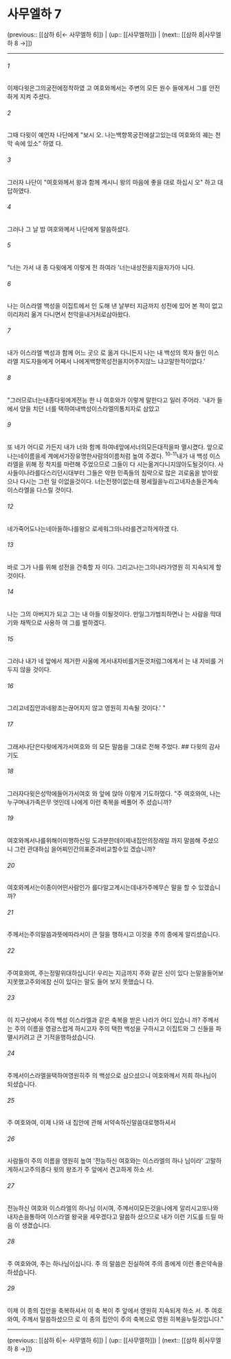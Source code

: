 # 사무엘하 7

(previous:: [[삼하 6|← 사무엘하 6]]) | (up:: [[사무엘하]]) | (next:: [[삼하 8|사무엘하 8 →]])

***




###### 1 

이제다윗은그의궁전에정착하였 고 여호와께서는 주변의 모든 원수 들에게서 그를 안전하게 지켜 주셨다. 



###### 2 

그때 다윗이 예언자 나단에게 "보시 오. 나는백향목궁전에살고있는데 여호와의 궤는 천막 속에 있소" 하였 다. 



###### 3 

그러자 나단이 "여호와께서 왕과 함께 계시니 왕의 마음에 좋을 대로 하십시 오" 하고 대답하였다. 



###### 4 

그러나 그 날 밤 여호와께서 나단에게 말씀하셨다. 



###### 5 

"너는 가서 내 종 다윗에게 이렇게 전 하여라 '너는내성전을지을자가아 니다. 



###### 6 

나는 이스라엘 백성을 이집트에서 인 도해 낸 날부터 지금까지 성전에 있어 본 적이 없고 이리저리 옮겨 다니면서 천막을내거처로삼아왔다. 



###### 7 

내가 이스라엘 백성과 함께 어느 곳으 로 옮겨 다니든지 나는 내 백성의 목자 들인 이스라엘 지도자들에게 어째서 나에게백향목성전을지어주지않느 냐고말한적이없다.' 



###### 8 

"그러므로너는내종다윗에게전능 한 나 여호와가 이렇게 말한다고 일러 주어라. '내가 들에서 양을 치던 너를 택하여내백성이스라엘의통치자로 삼았고 



###### 9 

또 네가 어디로 가든지 내가 너와 함께 하여네앞에서너의모든대적을파 멸시켰다. 앞으로나는네이름을세 계에서가장유명한사람의이름처럼 높여 주겠다. <sup class="versenum">10-11</sup>내가 내 백성 이스라엘을 위해 정 착지를 마련해 주었으므로 그들이 다 시는옮겨다니지않아도될것이다. 사사들이나라를다스리던시대부터 그들은 악한 민족들의 침략으로 많은 괴로움을 받아왔으나 다시는 그런 일 이없을것이다. 너는전쟁이없는태 평세월을누리고네자손들은계속 이스라엘을 다스릴 것이다. 



###### 12 

네가죽어도나는네아들하나를왕으 로세워그의나라를견고하게하겠 다. 



###### 13 

바로 그가 나를 위해 성전을 건축할 자 이다. 그리고나는그의나라가영원 히 지속되게 할 것이다. 



###### 14 

나는 그의 아버지가 되고 그는 내 아들 이될것이다. 만일그가범죄하면나 는 사람을 막대기와 채찍으로 사용하 여 그를 벌하겠다. 



###### 15 

그러나 내가 네 앞에서 제거한 사울에 게서내자비를거둔것처럼그에게서 는 내 자비를 거두지 않을 것이다. 



###### 16 

그리고네집안과네왕조는끊어지지 않고 영원히 지속될 것이다.' " 



###### 17 

그래서나단은다윗에게가서여호와 의 모든 말씀을 그대로 전해 주었다. ## 다윗의 감사 기도 



###### 18 

그러자다윗은성막에들어가서여호 와 앞에 앉아 이렇게 기도하였다. "주 여호와여, 나는누구며내가족은무 엇인데 나에게 이런 축복을 베풀어 주 셨습니까? 



###### 19 

여호와께서나를위해이미행하신일 도과분한데이제내집안의장래일 까지 말씀해 주셨으니 그런 관대하심 을어찌인간의표준과비교할수있 겠습니까? 



###### 20 

여호와께서는이종이어떤사람인가 를다알고계시는데내가주께무슨 말을 할 수 있겠습니까? 



###### 21 

주께서는주의말씀과뜻에따라서이 큰 일을 행하시고 이것을 주의 종에게 알리셨습니다. 



###### 22 

주여호와여, 주는정말위대하십니다! 우리는 지금까지 주와 같은 신이 있다 는말을들어보지못했고주외에참 신이 있다는 말도 들어 보지 못했습니 다. 



###### 23 

이 지구상에서 주의 백성 이스라엘과 같은 축복을 받은 나라가 어디 있습니 까? 주께서는 주의 이름을 영광스럽게 하시고자 주의 택한 백성을 구하시고 이집트와 그 신들을 파멸시키려고 큰 기적을행하셨습니다. 



###### 24 

주께서이스라엘을택하여영원히주 의 백성으로 삼으셨으니 여호와께서 저희 하나님이 되셨습니다. 



###### 25 

주 여호와여, 이제 나와 내 집안에 관해 서약속하신말씀대로행하셔서 



###### 26 

사람들이 주의 이름을 영원히 높여 '전능하신 여호와는 이스라엘의 하나 님이라' 고말하게하시고주의종다 윗의 왕조가 주 앞에서 견고하게 하소 서. 



###### 27 

전능하신 여호와 이스라엘의 하나님 이시여, 주께서이모든것을나에게 알리시고또나와내자손을통하여 이스라엘 왕국을 세우겠다고 말씀하 셨으므로 내가 이런 기도를 드릴 마음 이 생겼습니다. 



###### 28 

주 여호와여, 주는 하나님이십니다. 주 의 말씀은 진실하여 주의 종에게 이런 좋은약속을하셨습니다. 



###### 29 

이제 이 종의 집안을 축복하셔서 이 축 복이 주 앞에서 영원히 지속되게 하소 서. 주 여호와여, 주께서 말씀하셨으므 로 이 종의 집안이 주의 축복으로 영원 히복을누릴것입니다."

***

(previous:: [[삼하 6|← 사무엘하 6]]) | (up:: [[사무엘하]]) | (next:: [[삼하 8|사무엘하 8 →]])
